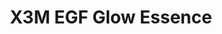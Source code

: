 ---
title: X3M EGF Glow Essence
description: >-
  Denna essence är utvecklad för att reducera befintliga pigmenteringar samt
  minimera uppkomsten av nya. Den ger lyster till en glåmig hud och lågmolekylär
  hyaluronsyra ger återfuktning på djupet. Appliceras efter rengöring och toner,
  innan dag/nattkräm.
image: /images/produkter/image8.jpg
shop_link: 'https://www.beauty-bar.se/partner/pipers-hudvard/?add-to-cart=1606'
info_link: 'https://www.beauty-bar.se/produkt/x3megf-glow-essence50ml/'
pris: '529:-'
category: Essence
---